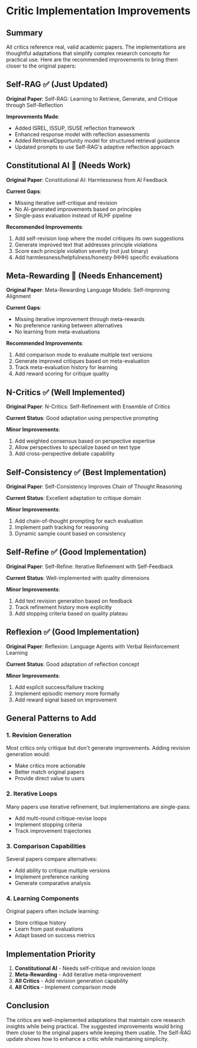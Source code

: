 # Critic Implementation Improvements

## Summary

All critics reference real, valid academic papers. The implementations are thoughtful adaptations that simplify complex research concepts for practical use. Here are the recommended improvements to bring them closer to the original papers:

## Self-RAG ✅ (Just Updated)

**Original Paper**: Self-RAG: Learning to Retrieve, Generate, and Critique through Self-Reflection

**Improvements Made**:
- Added ISREL, ISSUP, ISUSE reflection framework
- Enhanced response model with reflection assessments
- Added RetrievalOpportunity model for structured retrieval guidance
- Updated prompts to use Self-RAG's adaptive reflection approach

## Constitutional AI 🔧 (Needs Work)

**Original Paper**: Constitutional AI: Harmlessness from AI Feedback

**Current Gaps**:
- Missing iterative self-critique and revision
- No AI-generated improvements based on principles
- Single-pass evaluation instead of RLHF pipeline

**Recommended Improvements**:
1. Add self-revision loop where the model critiques its own suggestions
2. Generate improved text that addresses principle violations
3. Score each principle violation severity (not just binary)
4. Add harmlessness/helpfulness/honesty (HHH) specific evaluations

## Meta-Rewarding 🔧 (Needs Enhancement)

**Original Paper**: Meta-Rewarding Language Models: Self-Improving Alignment

**Current Gaps**:
- Missing iterative improvement through meta-rewards
- No preference ranking between alternatives
- No learning from meta-evaluations

**Recommended Improvements**:
1. Add comparison mode to evaluate multiple text versions
2. Generate improved critiques based on meta-evaluation
3. Track meta-evaluation history for learning
4. Add reward scoring for critique quality

## N-Critics ✅ (Well Implemented)

**Original Paper**: N-Critics: Self-Refinement with Ensemble of Critics

**Current Status**: Good adaptation using perspective prompting

**Minor Improvements**:
1. Add weighted consensus based on perspective expertise
2. Allow perspectives to specialize based on text type
3. Add cross-perspective debate capability

## Self-Consistency ✅ (Best Implementation)

**Original Paper**: Self-Consistency Improves Chain of Thought Reasoning

**Current Status**: Excellent adaptation to critique domain

**Minor Improvements**:
1. Add chain-of-thought prompting for each evaluation
2. Implement path tracking for reasoning
3. Dynamic sample count based on consistency

## Self-Refine ✅ (Good Implementation)

**Original Paper**: Self-Refine: Iterative Refinement with Self-Feedback

**Current Status**: Well-implemented with quality dimensions

**Minor Improvements**:
1. Add text revision generation based on feedback
2. Track refinement history more explicitly
3. Add stopping criteria based on quality plateau

## Reflexion ✅ (Good Implementation)

**Original Paper**: Reflexion: Language Agents with Verbal Reinforcement Learning

**Current Status**: Good adaptation of reflection concept

**Minor Improvements**:
1. Add explicit success/failure tracking
2. Implement episodic memory more formally
3. Add reward signal based on improvement

## General Patterns to Add

### 1. Revision Generation
Most critics only critique but don't generate improvements. Adding revision generation would:
- Make critics more actionable
- Better match original papers
- Provide direct value to users

### 2. Iterative Loops
Many papers use iterative refinement, but implementations are single-pass:
- Add multi-round critique-revise loops
- Implement stopping criteria
- Track improvement trajectories

### 3. Comparison Capabilities
Several papers compare alternatives:
- Add ability to critique multiple versions
- Implement preference ranking
- Generate comparative analysis

### 4. Learning Components
Original papers often include learning:
- Store critique history
- Learn from past evaluations
- Adapt based on success metrics

## Implementation Priority

1. **Constitutional AI** - Needs self-critique and revision loops
2. **Meta-Rewarding** - Add iterative meta-improvement
3. **All Critics** - Add revision generation capability
4. **All Critics** - Implement comparison mode

## Conclusion

The critics are well-implemented adaptations that maintain core research insights while being practical. The suggested improvements would bring them closer to the original papers while keeping them usable. The Self-RAG update shows how to enhance a critic while maintaining simplicity.
